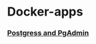 # Docker-apps

  ### [Postgress and PgAdmin](https://github.com/Eugene-grb/Docker-apps/blob/main/postgres_docker-compose.yml)
